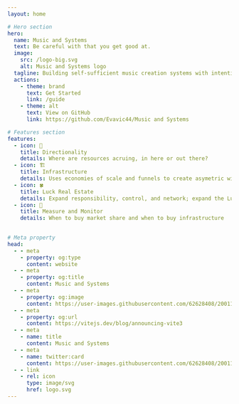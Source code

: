 ```yaml
---
layout: home

# Hero section
hero:
  name: Music and Systems
  text: Be careful with that you get good at. 
  image:
    src: /logo-big.svg
    alt: Music and Systems logo
  tagline: Building self-sufficient music creation systems with intentionality 
  actions:
    - theme: brand
      text: Get Started
      link: /guide
    - theme: alt
      text: View on GitHub
      link: https://github.com/Evavic44/Music and Systems

# Features section
features:
  - icon: 🧭
    title: Directionality
    details: Where are resources acruing, in here or out there?
  - icon: 🏗️
    title: Infrastructure
    details: Uses economies of scale and funnels to create asymetric wins
  - icon: 🍀
    title: Luck Real Estate
    details: Expand responsibility, control, and network; expand the Luck Real Estate
  - icon: 📐
    title: Measure and Monitor
    details: When to buy market share and when to buy infrastructure
 

# Meta property
head:
  - - meta
    - property: og:type
      content: website
  - - meta
    - property: og:title
      content: Music and Systems
  - - meta
    - property: og:image
      content: https://user-images.githubusercontent.com/62628408/200117602-4b274d14-b1b2-4f61-8dcd-9f9482c677a0.png
  - - meta
    - property: og:url
      content: https://vitejs.dev/blog/announcing-vite3
  - - meta
    - name: title
      content: Music and Systems
  - - meta
    - name: twitter:card
      content: https://user-images.githubusercontent.com/62628408/200117602-4b274d14-b1b2-4f61-8dcd-9f9482c677a0.png
  - - link
    - rel: icon
      type: image/svg
      href: logo.svg
---
```


<!-- Custom home layout 
<div class="custom-layout">
  <h1>🏀</h1>
  <h1>👀</h1>
   <h1>🏀</h1>
   
</div>
-->